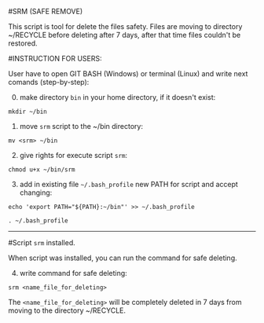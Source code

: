 #SRM (SAFE REMOVE)

This script is tool for delete the files safety.
Files are moving to directory ~/RECYCLE before deleting after 7 days, after that time files couldn't be restored.

#INSTRUCTION FOR USERS:


User have to open GIT BASH (Windows) or terminal (Linux)  and write next comands (step-by-step):

0. make directory ```bin``` in your home directory, if it doesn't exist:
  
```mkdir ~/bin```

1. move ```srm```  script to the ~/bin directory:
  
```mv <srm> ~/bin```


2. give rights for execute script ```srm```:
  
```chmod u+x ~/bin/srm```


3. add in existing file  ```~/.bash_profile``` new PATH for script and accept changing:

```echo 'export PATH="${PATH}:~/bin"' >> ~/.bash_profile```

```. ~/.bash_profile```

*** 
#Script ```srm``` installed. 

When script was installed, you can run the command for safe deleting.

4. write command for safe deleting:

```srm <name_file_for_deleting>``` 

The ```<name_file_for_deleting>``` will be completely deleted in 7 days from moving to the directory ~/RECYCLE.
